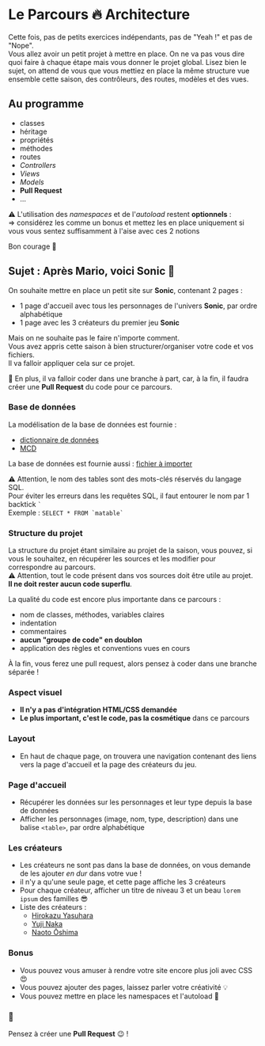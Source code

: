 # Le Parcours :fire: Architecture

Cette fois, pas de petits exercices indépendants, pas de "Yeah !" et pas de "Nope".  
Vous allez avoir un petit projet à mettre en place. On ne va pas vous dire quoi faire à chaque étape mais vous donner le projet global.
Lisez bien le sujet, on attend de vous que vous mettiez en place la même structure vue ensemble cette saison, des contrôleurs, des routes, modèles et des vues.

## Au programme

- classes
- héritage
- propriétés
- méthodes
- routes
- _Controllers_
- _Views_
- _Models_
- **Pull Request**
- ...

:warning: L'utilisation des _namespaces_ et de l'_autoload_ restent **optionnels** :  
=> considérez les comme un bonus et mettez les en place uniquement si vous vous sentez suffisamment à l'aise avec ces 2 notions

Bon courage :muscle:

## Sujet : Après Mario, voici Sonic :tada:

On souhaite mettre en place un petit site sur **Sonic**, contenant 2 pages :

- 1 page d'accueil avec tous les personnages de l'univers **Sonic**, par ordre alphabétique
- 1 page avec les 3 créateurs du premier jeu **Sonic**

Mais on ne souhaite pas le faire n'importe comment.  
Vous avez appris cette saison à bien structurer/organiser votre code et vos fichiers.  
Il va falloir appliquer cela sur ce projet.

:chicken: En plus, il va falloir coder dans une branche à part, car, à la fin, il faudra créer une **Pull Request** du code pour ce parcours.

### Base de données

La modélisation de la base de données est fournie :

- [dictionnaire de données](docs/dictionnaire-de-donnees.md)
- [MCD](docs/S05-parcours-MCD.svg)

La base de données est fournie aussi : [fichier à importer](docs/sonic.sql)

:warning: Attention, le nom des tables sont des mots-clés réservés du langage SQL.  
Pour éviter les erreurs dans les requêtes SQL, il faut entourer le nom par 1 backtick `` ` ``  
Exemple : ``SELECT * FROM `matable` ``

### Structure du projet

La structure du projet étant similaire au projet de la saison, vous pouvez, si vous le souhaitez, en récupérer les sources et les modifier pour correspondre au parcours.  
:warning: Attention, tout le code présent dans vos sources doit être utile au projet. **Il ne doit rester aucun code superflu**.

La qualité du code est encore plus importante dans ce parcours :
- nom de classes, méthodes, variables claires
- indentation
- commentaires
- **aucun "groupe de code" en doublon**
- application des règles et conventions vues en cours

À la fin, vous ferez une pull request, alors pensez à coder dans une branche séparée !

### Aspect visuel

- **Il n'y a pas d'intégration HTML/CSS demandée**
- **Le plus important, c'est le code, pas la cosmétique** dans ce parcours

### Layout

- En haut de chaque page, on trouvera une navigation contenant des liens vers la page d'accueil et la page des créateurs du jeu.

### Page d'accueil

- Récupérer les données sur les personnages et leur type depuis la base de données
- Afficher les personnages (image, nom, type, description) dans une balise `<table>`, par ordre alphabétique

### Les créateurs

- Les créateurs ne sont pas dans la base de données, on vous demande de les ajouter *en dur* dans votre vue !
- il n'y a qu'une seule page, et cette page affiche les 3 créateurs
- Pour chaque créateur, afficher un titre de niveau 3 et un beau `lorem ipsum` des familles :sunglasses:
- Liste des créateurs :
    - [Hirokazu Yasuhara](https://fr.wikipedia.org/wiki/Hirokazu_Yasuhara)
    - [Yuji Naka](https://fr.wikipedia.org/wiki/Yuji_Naka)
    - [Naoto Ōshima](https://fr.wikipedia.org/wiki/Naoto_%C5%8Cshima)

### Bonus

- Vous pouvez vous amuser à rendre votre site encore plus joli avec CSS 😍
- Vous pouvez ajouter des pages, laissez parler votre créativité :bulb:
- Vous pouvez mettre en place les namespaces et l'autoload 🤩

### :chicken:
Pensez à créer une **Pull Request** :wink: !
